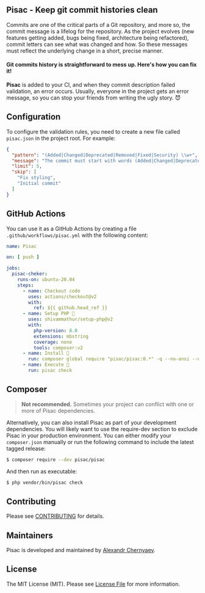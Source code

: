 ## Pisac - Keep git commit histories clean


Commits are one of the critical parts of a Git repository, and more so, the commit message is a lifelog for the repository. As the project evolves (new features getting added, bugs being fixed, architecture being refactored), commit letters can see what was changed and how. So these messages must reflect the underlying change in a short, precise manner.


#### Git commits history is straightforward to mess up. Here's how you can fix it!


**Pisac** is added to your CI, and when they commit description failed validation, an error occurs. Usually, everyone in the project gets an error message, so you can stop your friends from writing the ugly story. 😈


## Configuration

To configure the validation rules, you need to create a new file called `pisac.json` in the project root. For example:

```json
{
  "pattern": "(Added|Changed|Deprecated|Removed|Fixed|Security) \\w+",
  "message": "The commit must start with words (Added|Changed|Deprecated|Removed|Fixed|Security)",
  "limit": 5,
  "skip": [
    "Fix styling",
    "Initial commit"
  ]
}
```

## GitHub Actions

You can use it as a GitHub Actions by creating a file `.github/workflows/pisac.yml` with the following content:

```yaml
name: Pisac

on: [ push ]

jobs:
  pisac-cheker:
    runs-on: ubuntu-20.04
    steps:
      - name: Checkout code
        uses: actions/checkout@v2
        with:
          ref: ${{ github.head_ref }}
      - name: Setup PHP 🔧
        uses: shivammathur/setup-php@v2
        with:
          php-version: 8.0
          extensions: mbstring
          coverage: none
          tools: composer:v2
      - name: Install 👀
        run: composer global require "pisac/pisac:0.*" -q --no-ansi --no-interaction --no-scripts --no-progress
      - name: Execute 🔧
        run: pisac check
```

## Composer

> **Not recommended.** Sometimes your project can conflict with one or more of Pisac dependencies.

Alternatively, you can also install Pisac as part of your development dependencies. You will likely want to use the require-dev section to exclude Pisac in your production environment. You can either modify your `composer.json` manually or run the following command to include the latest tagged release:

```bash
$ composer require --dev pisac/pisac
```

And then run as executable:

```bash
$ php vendor/bin/pisac check
```

## Contributing

Please see [CONTRIBUTING](CONTRIBUTING.md) for details.

## Maintainers

Pisac is developed and maintained by [Alexandr Chernyaev](https://github.com/tabuna).

## License

The MIT License (MIT). Please see [License File](LICENSE.md) for more information.

